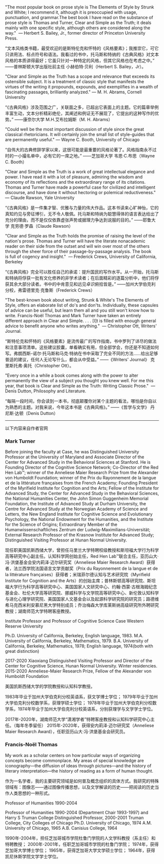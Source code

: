 "The most popular book on prose style is The Elements of Style by Strunk and White; I recommend it, although it is preoccupied with usage, punctuation, and grammar.The best book I have read on the substance of prose style is Thomas and Turner, Clear and Simple as the Truth; it deals mainly with one specific style, although others are considered along the way." 
— Herbert S. Bailey, Jr., former director of Princeton University Press.

“文本风格类书籍，最受欢迎的是斯特伦克和怀特的《风格要素》；我推崇它，可它只讲用法、标点符号和语法。我看过的书中，托马斯和特纳的《古典风格》对文本风格的本质讲得最好；它虽只针对一种特定的风格，但其它风格也在考虑之中。”
——普林斯顿大学出版社前主任 小赫伯特·贝利（Herbert S. Bailey，Jr）。

"Clear and Simple as the Truth has a scope and relevance that exceeds its ostensible subject. It is a treatment of classic style that manifests the virtues of the writing it propounds, expounds, and exemplifies in a wealth of fascinating passages, brilliantly analyzed."
— M. H. Abrams, Cornell University

“《古典风格》涉及范围之广，关联面之多，已超出它表面上的主题。它的篇章举例丰富生动，文本分析精彩绝伦，其阐述和例证无不展现了，它提出的这种写作的优势。”
——康奈尔大学 M.H.艾布拉姆斯（M. H. Abrams）

"Could well be the most important discussion of style since the great classical rhetoricians. It will certainly join the small list of style-guides that are permanently useful."
— Wayne C. Booth, University of Chicago

“自伟大的古典修辞学家以来，这很可能是最重要的风格论著了。风格指南永不过时的一小撮名单中，必有它的一席之地。”
——芝加哥大学 韦恩·C.布思（Wayne C. Booth）

"Clear and Simple as the Truth is a work of great intellectual elegance and power. I have read it with a lot of pleasure, admiring the wisdom and economy of its reflections and the extraordinary range of its citations. Thomas and Turner have made a powerful case for civilized and intelligent discourse, and have done it without hectoring or polemical reductiveness." 
— Claude Rawson, Yale University

“《古典风格》是一件集才智、优雅与力量的伟大作品。这本书读来心旷神怡，它的真知灼见与旁征博引，无不令人敬佩。托马斯和特纳为聪慧得体的语言表达给出了充分的理由，而不是仅仅依靠虚张声势或据理力争达到说服的目的。”
——耶鲁大学 克劳德·罗森（Claude Rawson）

"Clear and Simple as the Truth holds the promise of raising the level of the nation's prose. Thomas and Turner will have the literate nonacademic reader on their side from the outset and will win over most of the others through the sheer force of their passage-by-passage analysis. The book is full of cogency and insight." 
— Frederick Crews, University of California, Berkeley

“《古典风格》完全可以胜任自己的承诺：提升国民的写作水平。从一开始，托马斯和特纳将俘获一批有文化修养的非学术读者；在后面精彩的逐篇分析中，他们将俘获其余大部分读者。书中的中肯意见和远见卓识俯拾皆是。”
——加州大学伯克利分校，弗雷德里克·克鲁斯（Frederick Crews）

"The best-known book about writing, Strunk & White's The Elements of Style, offers an elaborate list of do's and don'ts. Individually, these capsules of advice can be useful, but learn them all and you still won't know how to write. Francis-Noël Thomas and Mark Turner have taken an entirely different approach in Clear and Simple. . . . [I]t is filled with enough general advice to benefit anyone who writes anything." 
— Christopher Ott, Writers' Journal.

“斯特伦克和怀特的《风格要素》是流传最广的写作指南，书中罗列了详尽的做法和注意事项清单。这些建议胶囊，单看确实有用，但全部学会，你还是不知道如何写。弗朗西斯-诺尔·托马斯和马克·特纳在书中采取了完全不同的方法……给出足够普适的建议，任何人无论写什么，都会从中受益。”
——《Writers' Journal》 克里斯托弗·奥托（Christopher Ott）。

"Every once in a while a book comes along with the power to alter permanently the view of a subject you thought you knew well. For me this year, that book is Clear and Simple as the Truth: Writing Classic Prose." 
— Denis Dutton, Philosophy and Literature.

“每隔一段时间，你会读到一本书，彻底颠覆你对某个主题的看法，哪怕是你自以为熟悉的主题。对我来说，今年这本书是《古典风格》。”
——《哲学与文学》 丹尼斯·达顿（Denis Dutton）

---
以下内容来自作者官网

### Mark Turner
Before joining the faculty at Case, he was Distinguished University Professor at the University of Maryland and Associate Director of the Center for Advanced Study in the Behavioral Sciences at Stanford. He is Founding Director of the Cognitive Science Network; Co-Director of the Red Hen Lab™; winner of the Anneliese Maier Research Prize from the Alexander von Humboldt Foundation; winner of the Prix du Rayonnement de la langue et de la littérature françaises from the French Academy; Founding President of the Myrifield Institute for Cognition and the Arts; Fellow of the Institute for Advanced Study, the Center for Advanced Study in the Behavioral Sciences, the National Humanities Center, the John Simon Guggenheim Memorial Foundation, the Institute of Advanced Study at Durham University, the Centre for Advanced Study at the Norwegian Academy of Science and Letters, the New England Institute for Cognitive Science and Evolutionary Psychology, the National Endowment for the Humanities, and the Institute for the Science of Origins; Extraordinary Member of the Humanwissenschaftliches Zentrum der Ludwig-Maximilians-Universität; External Research Professor of the Krasnow Institute for Advanced Study; Distinguished Visiting Professor at Hunan Normal University.

现任职美国凯斯西储大学，曾担任马里兰大学特聘校级教授和斯坦福大学行为科学高等研究中心副主任。认知科学网创始主任，Red Hen Lab™联合主任，亚历山大·冯·洪堡基金会安内莉泽·迈尔研究奖（Anneliese Maier Research Award）获得者，法兰西学院法国语言文学贡献奖（Prix du Rayonnement de la langue et de la littérature françaises）获得者；米瑞菲尔德认知与艺术研究院（Myrifield Institute for Cognition and the Arts）的创始主席；普林斯顿高等研究院、斯坦福大学行为科学高等研究中心、美国国家人文研究中心、约翰·西蒙·古根海姆纪念基金会、杜伦大学高等研究院、挪威科学与文学院高等研究中心、新伦敦认知科学与进化心理学研究院、美国国家人文基金会以及起源科学研究院的研究员；路德维希马克西米利安慕尼黑大学特别成员；乔治梅森大学库莱斯纳高级研究所外聘研究教授；湖南师范大学特聘客座教授。


Institute Professor
and
Professor of Cognitive Science
Case Western Reserve University

Ph.D. University of California, Berkeley, English language, 1983.
M.A. University of California, Berkeley, Mathematics, 1979.
B.A. University of California, Berkeley, Mathematics, 1978; English language, 1974(both with great distinction)

2017-2020 Xiaoxiang Distinguished Visiting Professor and Director of the Center
for Cognitive Science, Hunan Normal University. Winter residencies.
2015-2020 Anneliese-Maier Research Prize, Fellow of the Alexander von Humboldt
Foundation

美国凯斯西储大学的学院教授和认知科学教授。

1983年毕业于加州大学伯克利分校英语系，获文学博士学位；
1979年毕业于加州大学伯克利分校数学系，获理学硕士学位；
1978年毕业于加州大学伯克利分校数学系，1974年毕业于加州大学伯克利分校英语系，分别获理学与文学学士学位。

2017年-2020年，湖南师范大学“潇湘学者”特聘客座教授和认知科学研究中心主任。（每年冬季留任）
2015年-2020年，获得安内莉泽·迈尔研究奖（Anneliese Maier Research Award），任职亚历山大·冯·洪堡基金会研究员。

### Francis-Noël Thomas
My work as a scholar centers on how particular ways of organizing concepts become commonplace. My areas of special knowledge are iconography—the diffusion of ideas through pictures—and the history of literary interpretation—the history of reading as a form of human thought.

作为一名学者，我的主要研究领域是如何普及概念组织的具体方式。我研究的特殊领域有：图像志——通过图像传播思想，以及文学解读的历史——把阅读的历史当作人类思想的一种形式。

Professor of Humanities
1990-2004

Professor of Humanities
1990-2004
(Department Chair 1993-1997)
and
Harry S Truman College Distinguished Professor, 2000-2001
Truman College, City Colleges of Chicago
Ph.D. University of Chicago, 1974
A.M. University of Chicago, 1965
A.B. Canisius College, 1964

1990年-2004年，担任芝加哥城市学院杜鲁门学院的人文学科教授（系主任）和特聘教授；
2000年-2001年，任职芝加哥城市学院的杜鲁门学院；
1974年，获得芝加哥大学博士学位；
1965年，获得芝加哥大学文学硕士学位；
1964年，获得凯尼休斯学院文学学士学位。
